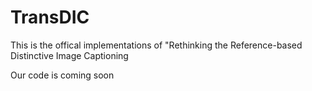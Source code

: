 # TransDIC
This is the offical implementations of "Rethinking the Reference-based Distinctive Image Captioning


Our code is coming soon
